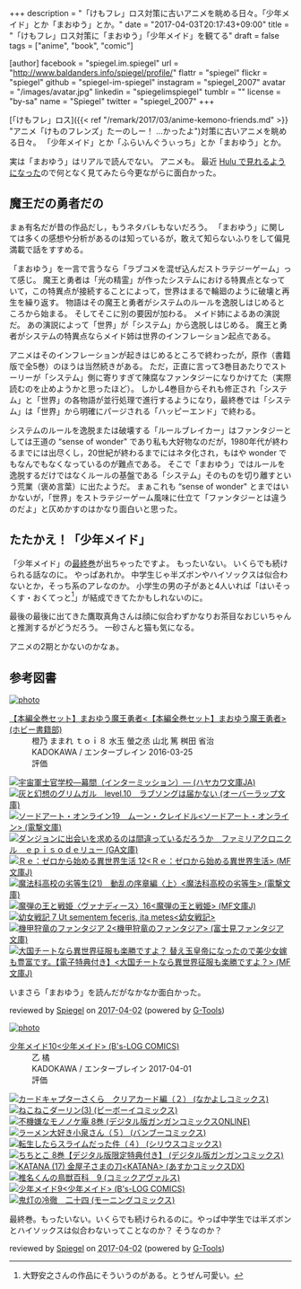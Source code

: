 +++
description = "「けもフレ」ロス対策に古いアニメを眺める日々。「少年メイド」とか「まおゆう」とか。"
date = "2017-04-03T20:17:43+09:00"
title = "「けもフレ」ロス対策に「まおゆう」「少年メイド」を観てる"
draft = false
tags = ["anime", "book", "comic"]

[author]
  facebook = "spiegel.im.spiegel"
  url = "http://www.baldanders.info/spiegel/profile/"
  flattr = "spiegel"
  flickr = "spiegel"
  github = "spiegel-im-spiegel"
  instagram = "spiegel_2007"
  avatar = "/images/avatar.jpg"
  linkedin = "spiegelimspiegel"
  tumblr = ""
  license = "by-sa"
  name = "Spiegel"
  twitter = "spiegel_2007"
+++

[「けもフレ」ロス]({{< ref "/remark/2017/03/anime-kemono-friends.md" >}} "アニメ「けものフレンズ」たーのしー！ ...かったよ")対策に古いアニメを眺める日々。
「少年メイド」とか「ふらいんぐうぃっち」とか「まおゆう」とか。

実は「まおゆう」はリアルで読んでない。
アニメも。
最近 [Hulu で見れるようになった](http://www.hulu.jp/maoyu-archenemy-and-hero)ので何となく見てみたら今更ながらに面白かった。

## 魔王だの勇者だの

まぁ有名だが昔の作品だし，もうネタバレもないだろう。
「まおゆう」に関しては多くの感想や分析があるのは知っているが，敢えて知らないふりをして偏見満載で話をすすめる。

「まおゆう」を一言で言うなら「ラブコメを混ぜ込んだストラテジーゲーム」って感じ。
魔王と勇者は「光の精霊」が作ったシステムにおける特異点となっていて，この特異点が接続することによって，世界はまるで輪廻のように破壊と再生を繰り返す。
物語はその魔王と勇者がシステムのルールを逸脱しはじめるところから始まる。
そしてそこに別の要因が加わる。
メイド姉によるあの演説だ。
あの演説によって「世界」が「システム」から逸脱しはじめる。
魔王と勇者がシステムの特異点ならメイド姉は世界のインフレーション起点である。

アニメはそのインフレーションが起きはじめるところで終わったが，原作（書籍版で全5巻）のほうは当然続きがある。
ただ，正直に言って3巻目あたりでストーリーが「システム」側に寄りすぎて陳腐なファンタジーになりかけてた（実際読むのを止めようかと思ったほど）。
しかし4巻目からそれも修正され「システム」と「世界」の各物語が並行処理で進行するようになり，最終巻では「システム」は「世界」から明確にパージされる「ハッピーエンド」で終わる。

システムのルールを逸脱または破壊する「ルールブレイカー」はファンタジーとしては王道の “sense of wonder" であり私も大好物なのだが，1980年代が終わるまでには出尽くし，20世紀が終わるまでにはネタ化され，もはや wonder でもなんでもなくなっているのが難点である。
そこで「まおゆう」ではルールを逸脱するだけではなくルールの基盤である「システム」そのものを切り離すという荒業（褒め言葉）に出たようだ。
まぁこれも “sense of wonder" とまではいかないが，「世界」をストラテジーゲーム風味に仕立て「ファンタジーとは違うのだよ」と仄めかすのはかなり面白いと思った。

## たたかえ！「少年メイド」

「少年メイド」の[最終巻](http://www.amazon.co.jp/exec/obidos/ASIN/B06XS18QJF/baldandersinf-22/)が出ちゃったですよ。
もったいない。
いくらでも続けられる話なのに。
やっぱあれか。
中学生じゃ半ズボンやハイソックスは似合わないとか，そっち系のアレなのか。
小学生の男の子があと4人いれば「はいそっくす・おくてっと[^hso]」が結成できてたかもしれないのに。

[^hso]: 大野安之さんの作品にそういうのがある。とうぜん可愛い。

最後の最後に出てきた鷹取真角さんは顔に似合わずかなりお茶目なおじいちゃんと推測するがどうだろう。
一砂さんと猫も気になる。

アニメの2期とかないのかなぁ。

## 参考図書

<div class="hreview" ><a class="item url" href="http://www.amazon.co.jp/exec/obidos/ASIN/B01D2E6FYK/baldandersinf-22/"><img src="https://images-fe.ssl-images-amazon.com/images/I/511VI97hHCL._SL160_.jpg" alt="photo" class="photo"  /></a><dl ><dt class="fn"><a class="item url" href="http://www.amazon.co.jp/exec/obidos/ASIN/B01D2E6FYK/baldandersinf-22/">【本編全巻セット】まおゆう魔王勇者<【本編全巻セット】まおゆう魔王勇者> (ホビー書籍部)</a></dt><dd>橙乃 ままれ ｔｏｉ８ 水玉 螢之丞 山北 篤 桝田 省治 </dd><dd>KADOKAWA / エンターブレイン 2016-03-25</dd><dd>評価<abbr class="rating" title="4"><img src="http://g-images.amazon.com/images/G/01/detail/stars-4-0.gif" alt="" /></abbr> </dd></dl><p class="similar"><a href="http://www.amazon.co.jp/exec/obidos/ASIN/B06XTBHZQ9/baldandersinf-22/" target="_top"><img src="http://images.amazon.com/images/P/B06XTBHZQ9.09._SCTHUMBZZZ_.jpg"  alt="宇宙軍士官学校―幕間（インターミッション）― (ハヤカワ文庫JA)"  /></a> <a href="http://www.amazon.co.jp/exec/obidos/ASIN/B06XPHLKSB/baldandersinf-22/" target="_top"><img src="http://images.amazon.com/images/P/B06XPHLKSB.09._SCTHUMBZZZ_.jpg"  alt="灰と幻想のグリムガル　level.10　ラブソングは届かない (オーバーラップ文庫)"  /></a> <a href="http://www.amazon.co.jp/exec/obidos/ASIN/B06XC6G7TK/baldandersinf-22/" target="_top"><img src="http://images.amazon.com/images/P/B06XC6G7TK.09._SCTHUMBZZZ_.jpg"  alt="ソードアート・オンライン19　ムーン・クレイドル<ソードアート・オンライン> (電撃文庫)"  /></a> <a href="http://www.amazon.co.jp/exec/obidos/ASIN/B06XD67V2S/baldandersinf-22/" target="_top"><img src="http://images.amazon.com/images/P/B06XD67V2S.09._SCTHUMBZZZ_.jpg"  alt="ダンジョンに出会いを求めるのは間違っているだろうか　ファミリアクロニクル　ｅｐｉｓｏｄｅリュー (GA文庫)"  /></a> <a href="http://www.amazon.co.jp/exec/obidos/ASIN/B06XS12XDC/baldandersinf-22/" target="_top"><img src="http://images.amazon.com/images/P/B06XS12XDC.09._SCTHUMBZZZ_.jpg"  alt="Ｒｅ：ゼロから始める異世界生活 12<Ｒｅ：ゼロから始める異世界生活> (MF文庫J)"  /></a> <a href="http://www.amazon.co.jp/exec/obidos/ASIN/B06XC513ZB/baldandersinf-22/" target="_top"><img src="http://images.amazon.com/images/P/B06XC513ZB.09._SCTHUMBZZZ_.jpg"  alt="魔法科高校の劣等生(21)　動乱の序章編〈上〉<魔法科高校の劣等生> (電撃文庫)"  /></a> <a href="http://www.amazon.co.jp/exec/obidos/ASIN/B01N12XI16/baldandersinf-22/" target="_top"><img src="http://images.amazon.com/images/P/B01N12XI16.09._SCTHUMBZZZ_.jpg"  alt="魔弾の王と戦姫〈ヴァナディース〉16<魔弾の王と戦姫> (MF文庫J)"  /></a> <a href="http://www.amazon.co.jp/exec/obidos/ASIN/B06XGV95H8/baldandersinf-22/" target="_top"><img src="http://images.amazon.com/images/P/B06XGV95H8.09._SCTHUMBZZZ_.jpg"  alt="幼女戦記 7 Ut sementem feceris, ita metes<幼女戦記>"  /></a> <a href="http://www.amazon.co.jp/exec/obidos/ASIN/B06VTYJG3S/baldandersinf-22/" target="_top"><img src="http://images.amazon.com/images/P/B06VTYJG3S.09._SCTHUMBZZZ_.jpg"  alt="機甲狩竜のファンタジア 2<機甲狩竜のファンタジア> (富士見ファンタジア文庫)"  /></a> <a href="http://www.amazon.co.jp/exec/obidos/ASIN/B06VXT6PY9/baldandersinf-22/" target="_top"><img src="http://images.amazon.com/images/P/B06VXT6PY9.09._SCTHUMBZZZ_.jpg"  alt="大国チートなら異世界征服も楽勝ですよ？ 替え玉皇帝になったので美少女嫁も豊富です。【電子特典付き】<大国チートなら異世界征服も楽勝ですよ？> (MF文庫J)"  /></a> </p>
<p class="description">いまさら「まおゆう」を読んだがなかなか面白かった。</p>
<p class="gtools" >reviewed by <a href='#maker' class='reviewer'>Spiegel</a> on <abbr class="dtreviewed" title="2017-04-02">2017-04-02</abbr> (powered by <a href="http://www.goodpic.com/mt/aws/index.html" >G-Tools</a>)</p>
</div>

<div class="hreview" ><a class="item url" href="http://www.amazon.co.jp/exec/obidos/ASIN/B06XS18QJF/baldandersinf-22/"><img src="https://images-fe.ssl-images-amazon.com/images/I/51O6UPFDmAL._SL160_.jpg" alt="photo" class="photo"  /></a><dl ><dt class="fn"><a class="item url" href="http://www.amazon.co.jp/exec/obidos/ASIN/B06XS18QJF/baldandersinf-22/">少年メイド10<少年メイド> (B's-LOG COMICS)</a></dt><dd>乙 橘 </dd><dd>KADOKAWA / エンターブレイン 2017-04-01</dd><dd>評価<abbr class="rating" title="4"><img src="http://g-images.amazon.com/images/G/01/detail/stars-4-0.gif" alt="" /></abbr> </dd></dl><p class="similar"><a href="http://www.amazon.co.jp/exec/obidos/ASIN/B06XX6XDSN/baldandersinf-22/" target="_top"><img src="http://images.amazon.com/images/P/B06XX6XDSN.09._SCTHUMBZZZ_.jpg"  alt="カードキャプターさくら　クリアカード編（２） (なかよしコミックス)"  /></a> <a href="http://www.amazon.co.jp/exec/obidos/ASIN/B06XW2FNT5/baldandersinf-22/" target="_top"><img src="http://images.amazon.com/images/P/B06XW2FNT5.09._SCTHUMBZZZ_.jpg"  alt="ねこねこダーリン(3) (ビーボーイコミックス)"  /></a> <a href="http://www.amazon.co.jp/exec/obidos/ASIN/B06XCFC7DR/baldandersinf-22/" target="_top"><img src="http://images.amazon.com/images/P/B06XCFC7DR.09._SCTHUMBZZZ_.jpg"  alt="不機嫌なモノノケ庵 8巻 (デジタル版ガンガンコミックスONLINE)"  /></a> <a href="http://www.amazon.co.jp/exec/obidos/ASIN/B06XWRNPX9/baldandersinf-22/" target="_top"><img src="http://images.amazon.com/images/P/B06XWRNPX9.09._SCTHUMBZZZ_.jpg"  alt="ラーメン大好き小泉さん（５） (バンブーコミックス)"  /></a> <a href="http://www.amazon.co.jp/exec/obidos/ASIN/B06XW6B6Q1/baldandersinf-22/" target="_top"><img src="http://images.amazon.com/images/P/B06XW6B6Q1.09._SCTHUMBZZZ_.jpg"  alt="転生したらスライムだった件（４） (シリウスコミックス)"  /></a> <a href="http://www.amazon.co.jp/exec/obidos/ASIN/B06XCNX9QY/baldandersinf-22/" target="_top"><img src="http://images.amazon.com/images/P/B06XCNX9QY.09._SCTHUMBZZZ_.jpg"  alt="ちちとこ 8巻【デジタル版限定特典付き】 (デジタル版ガンガンコミックス)"  /></a> <a href="http://www.amazon.co.jp/exec/obidos/ASIN/B06XP7S4BK/baldandersinf-22/" target="_top"><img src="http://images.amazon.com/images/P/B06XP7S4BK.09._SCTHUMBZZZ_.jpg"  alt="KATANA (17) 金屋子さまの刀<KATANA> (あすかコミックスDX)"  /></a> <a href="http://www.amazon.co.jp/exec/obidos/ASIN/B06WWR33SY/baldandersinf-22/" target="_top"><img src="http://images.amazon.com/images/P/B06WWR33SY.09._SCTHUMBZZZ_.jpg"  alt="椎名くんの鳥獣百科　9 (コミックアヴァルス)"  /></a> <a href="http://www.amazon.co.jp/exec/obidos/ASIN/B01DJX81GE/baldandersinf-22/" target="_top"><img src="http://images.amazon.com/images/P/B01DJX81GE.09._SCTHUMBZZZ_.jpg"  alt="少年メイド9<少年メイド> (B's-LOG COMICS)"  /></a> <a href="http://www.amazon.co.jp/exec/obidos/ASIN/B06XKF44H8/baldandersinf-22/" target="_top"><img src="http://images.amazon.com/images/P/B06XKF44H8.09._SCTHUMBZZZ_.jpg"  alt="鬼灯の冷徹　二十四 (モーニングコミックス)"  /></a> </p>
<p class="description">最終巻。もったいない。いくらでも続けられるのに。やっぱ中学生では半ズボンとハイソックスは似合わないってことなのか？ そうなのか？ </p>
<p class="gtools" >reviewed by <a href='#maker' class='reviewer'>Spiegel</a> on <abbr class="dtreviewed" title="2017-04-02">2017-04-02</abbr> (powered by <a href="http://www.goodpic.com/mt/aws/index.html" >G-Tools</a>)</p>
</div>
